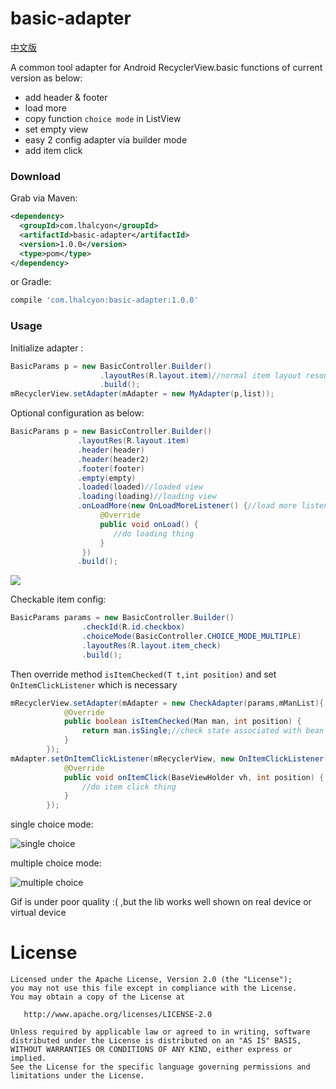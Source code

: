 # basic-adapter



[中文版](www.baidu.com)

A common tool adapter for Android RecyclerView.basic functions of current version as below:

* add header & footer
* load more
* copy function `choice mode` in ListView
* set empty view
* easy 2 config adapter via builder mode
* add item click



### Download

Grab via Maven:

```xml
<dependency>
  <groupId>com.lhalcyon</groupId>
  <artifactId>basic-adapter</artifactId>
  <version>1.0.0</version>
  <type>pom</type>
</dependency>
```

or Gradle:

```groovy
compile 'com.lhalcyon:basic-adapter:1.0.0' 
```



### Usage

Initialize adapter :

```java
BasicParams p = new BasicController.Builder()
					.layoutRes(R.layout.item)//normal item layout resource ,necessary
					.build();
mRecyclerView.setAdapter(mAdapter = new MyAdapter(p,list));
```

Optional configuration as below:

```java
BasicParams p = new BasicController.Builder()
               .layoutRes(R.layout.item)
               .header(header)
               .header(header2)
               .footer(footer)
               .empty(empty)
               .loaded(loaded)//loaded view
               .loading(loading)//loading view
               .onLoadMore(new OnLoadMoreListener() {//load more listener
                    @Override
                    public void onLoad() {
                       //do loading thing
                    }
                })
               .build();        
```

![](https://github.com/lhalcyon/basic-adapter/raw/master/art/recycler-regular.gif)



Checkable item config:

```java
BasicParams params = new BasicController.Builder()
                .checkId(R.id.checkbox)
                .choiceMode(BasicController.CHOICE_MODE_MULTIPLE)
                .layoutRes(R.layout.item_check)
                .build();
```

Then  override method  `isItemChecked(T t,int position)` and set `OnItemClickListener` which is necessary

```java
mRecyclerView.setAdapter(mAdapter = new CheckAdapter(params,mManList){
            @Override
            public boolean isItemChecked(Man man, int position) {
                return man.isSingle;//check state associated with bean
            }
        });
mAdapter.setOnItemClickListener(mRecyclerView, new OnItemClickListener() {
            @Override
            public void onItemClick(BaseViewHolder vh, int position) {
                //do item click thing
            }
        });
```

single choice mode:

![single choice](https://github.com/lhalcyon/basic-adapter/raw/master/art/recycler-check-single.gif)



multiple choice mode:

![multiple choice](https://github.com/lhalcyon/basic-adapter/raw/master/art/recycler-check-multiple.gif)

Gif is under poor quality :( ,but the lib  works well shown on real device or virtual device



# License

```
Licensed under the Apache License, Version 2.0 (the "License");
you may not use this file except in compliance with the License.
You may obtain a copy of the License at

   http://www.apache.org/licenses/LICENSE-2.0

Unless required by applicable law or agreed to in writing, software
distributed under the License is distributed on an "AS IS" BASIS,
WITHOUT WARRANTIES OR CONDITIONS OF ANY KIND, either express or implied.
See the License for the specific language governing permissions and
limitations under the License.
```